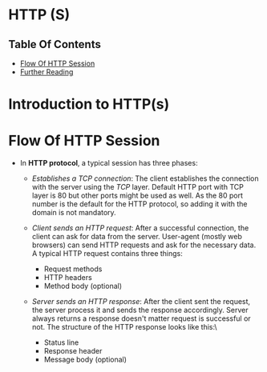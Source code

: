 # HTTP (S)

## Table Of Contents
- [Flow Of HTTP Session](#Flow-Of-HTTP-Session)
- [Further Reading]()


# Introduction to HTTP(s)


# Flow Of HTTP Session
* In __HTTP protocol__, a typical session has three phases:
    - _Establishes a TCP connection_: The client establishes the connection with the server using the _TCP_ layer. Default HTTP port with TCP layer is 80 but other ports might be used as well. As the 80 port number is the default for the HTTP protocol, so adding it with the domain is not mandatory.

    - _Client sends an HTTP request_: After a successful connection, the client can ask for data from the server. User-agent (mostly web browsers) can send HTTP requests and ask for the necessary data. A typical HTTP request contains three things:
        - Request methods
        - HTTP headers
        - Method body (optional)

    - _Server sends an HTTP response_: After the client sent the request, the server process it and sends the response accordingly. Server always returns a response doesn't matter request is successful or not. The structure of the HTTP response looks like this:\
        - Status line
        - Response header
        - Message body (optional)